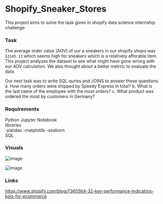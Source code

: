 # Shopify_Sneaker_Stores
This project aims to solve the task given in shopify data science internship challenge

### Task
The average order value (AOV) of our a sneakers in our shopify 
shops was `$3145.13` which seems high for sneakers which is a
relatively afforable item.  
This project analyzes the dataset to see what might have gone 
wrong with our AOV calculation.
We also thought about a better metrric to evaluate the data

Our next task was to write SQL quries and JOINS to answer these
questions
a. How many orders were shipped by Speedy Express in total?
b. What is the last name of the employee with the most orders?
c. What product was ordered the most by customers in Germany?

### Requirements 
Python Jupyter Notebook  
libraries  
-pandas
-matplotlib
-seaborn  
SQL

### Visuals
![image](https://user-images.githubusercontent.com/53828785/150247568-411fc88d-2bc5-416e-8f9e-8a344b4d4b76.png)

![image](https://user-images.githubusercontent.com/53828785/150247932-894f8ff1-86f1-464b-a5a4-782948ae565e.png)

### Links
https://www.shopify.com/blog/7365564-32-key-performance-indicators-kpis-for-ecommerce
